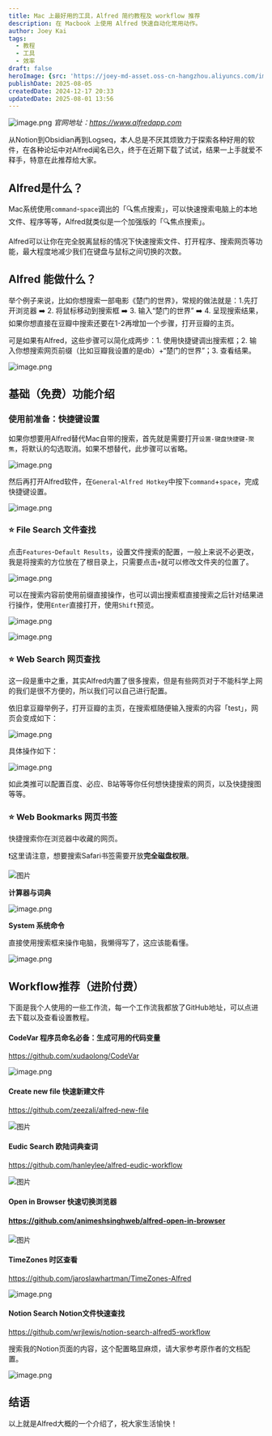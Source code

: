 ```yaml
---
title: Mac 上最好用的工具，Alfred 简约教程及 workflow 推荐
description: 在 Macbook 上使用 Alfred 快速自动化常用动作。
author: Joey Kai
tags:
  - 教程
  - 工具
  - 效率
draft: false
heroImage: {src: 'https://joey-md-asset.oss-cn-hangzhou.aliyuncs.com/img/202412172037088.png', inferSize: true}
publishDate: 2025-08-05
createdDate: 2024-12-17 20:33
updatedDate: 2025-08-01 13:56
---
```


![image.png](https://joey-md-asset.oss-cn-hangzhou.aliyuncs.com/img/202412172037088.png)
_官网地址：https://www.alfredapp.com_

从Notion到Obsidian再到Logseq，本人总是不厌其烦致力于探索各种好用的软件，在各种论坛中对Alfred闻名已久，终于在近期下载了试试，结果一上手就爱不释手，特意在此推荐给大家。


## Alfred是什么？

Mac系统使用`command`-`space`调出的「🔍焦点搜索」，可以快速搜索电脑上的本地文件、程序等等，Alfred就类似是一个加强版的「🔍焦点搜索」。

Alfred可以让你在完全脱离鼠标的情况下快速搜索文件、打开程序、搜索网页等功能，最大程度地减少我们在键盘与鼠标之间切换的次数。


## Alfred 能做什么？

举个例子来说，比如你想搜索一部电影《楚门的世界》，常规的做法就是：1.先打开浏览器 ➡️ 2. 将鼠标移动到搜索框 ➡️ 3. 输入“楚门的世界” ➡️ 4. 呈现搜索结果，如果你想直接在豆瓣中搜索还要在1-2再增加一个步骤，打开豆瓣的主页。

可是如果有Alfred，这些步骤可以简化成两步：1. 使用快捷键调出搜索框；2. 输入你想搜索网页前缀（比如豆瓣我设置的是db）+“楚门的世界”；3. 查看结果。

![image.png](https://joey-md-asset.oss-cn-hangzhou.aliyuncs.com/img/202412172038957.png)



## 基础（免费）功能介绍

### 使用前准备：快捷键设置

如果你想要用Alfred替代Mac自带的搜索，首先就是需要打开`设置-键盘快捷键-聚焦`，将默认的勾选取消。如果不想替代，此步骤可以省略。

![image.png](https://joey-md-asset.oss-cn-hangzhou.aliyuncs.com/img/202412172038790.png)


然后再打开Alfred软件，在`General`-`Alfred Hotkey`中按下`command`+`space`，完成快捷键设置。

![image.png](https://joey-md-asset.oss-cn-hangzhou.aliyuncs.com/img/202412172039257.png)


### ⭐️ File Search 文件查找

点击`Features`-`Default Results`，设置文件搜索的配置，一般上来说不必更改，我是将搜索的方位放在了根目录上，只需要点击`+`就可以修改文件夹的位置了。

![image.png](https://joey-md-asset.oss-cn-hangzhou.aliyuncs.com/img/202412172039604.png)


可以在搜索内容前使用前缀直接操作，也可以调出搜索框直接搜索之后针对结果进行操作，使用`Enter`直接打开，使用`Shift`预览。

![image.png](https://joey-md-asset.oss-cn-hangzhou.aliyuncs.com/img/202412172039336.png)

![image.png](https://joey-md-asset.oss-cn-hangzhou.aliyuncs.com/img/202412172039569.png)


### ⭐️ Web Search 网页查找

这一段是重中之重，其实Alfred内置了很多搜索，但是有些网页对于不能科学上网的我们是很不方便的，所以我们可以自己进行配置。

依旧拿豆瓣举例子，打开豆瓣的主页，在搜索框随便输入搜索的内容「test」，网页会变成如下：

![image.png](https://joey-md-asset.oss-cn-hangzhou.aliyuncs.com/img/202412172039938.png)


具体操作如下：

![image.png](https://joey-md-asset.oss-cn-hangzhou.aliyuncs.com/img/202412172040856.png)


如此类推可以配置百度、必应、B站等等你任何想快捷搜索的网页，以及快捷搜图等等。

### ⭐️ Web Bookmarks 网页书签

快捷搜索你在浏览器中收藏的网页。

❗️这里请注意，想要搜索Safari书签需要开放**完全磁盘权限**。



![图片](https://mmbiz.qpic.cn/mmbiz_gif/M8dgeAXEaicQIGX0e7ovCcKBsQnlHu2ysNTCSrUlQ2iaq03Mso5dSKDplT3ljOhjzvqlT1lmoUMiatsI6KeQPGnxw/640?wx_fmt=gif&tp=webp&wxfrom=5&wx_lazy=1)

**计算器与词典**

![image.png](https://joey-md-asset.oss-cn-hangzhou.aliyuncs.com/img/202412172040894.png)


**System 系统命令**

直接使用搜索框来操作电脑，我懒得写了，这应该能看懂。  

![image.png](https://joey-md-asset.oss-cn-hangzhou.aliyuncs.com/img/202412172040629.png)



## Workflow推荐（进阶付费）

下面是我个人使用的一些工作流，每一个工作流我都放了GitHub地址，可以点进去下载以及查看设置教程。

#### CodeVar 程序员命名必备：生成可用的代码变量

https://github.com/xudaolong/CodeVar  

![image.png](https://joey-md-asset.oss-cn-hangzhou.aliyuncs.com/img/202412172041540.png)


#### Create new file 快速新建文件

https://github.com/zeezali/alfred-new-file

![图片](https://mmbiz.qpic.cn/mmbiz_gif/M8dgeAXEaicQIGX0e7ovCcKBsQnlHu2ysrmJD2kSUJzVD2PrIibAvKCjyhjlhyEm4dSFXib5YA3hfL1KAxZs5y8lg/640?wx_fmt=gif&tp=webp&wxfrom=5&wx_lazy=1)

#### Eudic Search 欧陆词典查词

https://github.com/hanleylee/alfred-eudic-workflow

![图片](https://mmbiz.qpic.cn/mmbiz_gif/M8dgeAXEaicQIGX0e7ovCcKBsQnlHu2ysceakzWjaoFnmQibNaRdy4M4M2PeaoxBpvuL9CZQZkJMKTiatiaK0KNgsQ/640?wx_fmt=gif&tp=webp&wxfrom=5&wx_lazy=1)

#### Open in Browser 快速切换浏览器

#### https://github.com/animeshsinghweb/alfred-open-in-browser

![图片](https://mmbiz.qpic.cn/mmbiz_gif/M8dgeAXEaicQIGX0e7ovCcKBsQnlHu2ysbicibyk3xb79AQ9IbofDmSU3ElWqJcC5dwb7fgqcHnNCKOh3qppiaNTgg/640?wx_fmt=gif&tp=webp&wxfrom=5&wx_lazy=1)

#### TimeZones 时区查看

https://github.com/jaroslawhartman/TimeZones-Alfred

![image.png](https://joey-md-asset.oss-cn-hangzhou.aliyuncs.com/img/202412172042267.png)


#### Notion Search Notion文件快速查找

https://github.com/wrjlewis/notion-search-alfred5-workflow

搜索我的Notion页面的内容，这个配置略显麻烦，请大家参考原作者的文档配置。

![image.png](https://joey-md-asset.oss-cn-hangzhou.aliyuncs.com/img/202412172041504.png)


## 结语

以上就是Alfred大概的一个介绍了，祝大家生活愉快！

